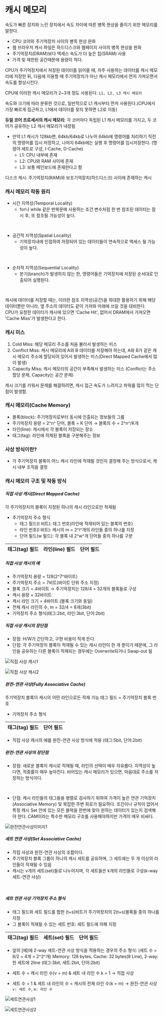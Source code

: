 # 캐시 메모리
속도가 빠른 장치와 느린 장치에서 속도 차이에 따른 병목 현상을 줄이기 위한 메모리를 말한다.

- CPU 코어와 주기억장치 사이의 병목 현상 완화
- 웹 브라우저 캐시 파일은 하드디스크와 웹페이지 사이의 병목 현상을 완화
- 주기억장치(DRAM)보다 액세스 속도가 더 높은 칩(SRAM) 사용
- 가격 및 제한된 공간때문에 용량이 적다.

CPU가 주기억장치에서 저장된 데이터를 읽어올 때, 자주 사용하는 데이터를 캐시 메모리에 저장한 뒤, 다음에 이용할 때 주기억장치가 아닌 캐시 메모리에서 먼저 가져오면서 속도를 향상시킨다.

CPU에 이러한 캐시 메모리가 2~3개 정도 사용된다. `L1, L2, L3 캐시 메모리`

속도와 크기에 따라 분류한 것으로, 일반적으로 L1 캐시부터 먼저 사용된다.(CPU에서 가장 빠르게 접근하고, L1에서 데이터를 찾지 못하면 L2로 이동)

**듀얼 코어 프로세서의 캐시 메모리**: 각 코어마다 독립된 L1 캐시 메모리를 가지고, 두 코어가 공유하는 L2 캐시 메모리가 내장됨

- 만약 L1 캐시가 128kb면, 64kb/64kb로 나누어 64kb에 명령어를 처리하기 직전의 명령어를 임시 저장하고, 나머지 64kb에는 실행 후 명령어를 임시저장한다. (명령어 세트로 구성, I-Cache, D-Cache)
    - L1: CPU 내부에 존재
    - L2: CPU와 RAM 사이에 존재
    - L3: 보통 메인보드에 존재한다고 함

디스크 캐시: 주기억장치(RAM)와 보조기억장치(하드디스크) 사이에 존재하는 캐시
<br>

### 캐시 메모리 작동 원리
- 시간 지역성(Temporal Locality)
    - for나 while 같은 반복문에 사용하는 조건 변수처럼 한 번 참조된 데이터는 잠시 후, 또 참조될 가능성이 높다.
<br>

- 공간적 지역성(Spatial Locality)
    - 기억장치내에 인접하여 저장되어 있는 데이터들이 연속적으로 액세스 될 가능성이 높다.
<br>

- 순차적 지역성(Sequential Locality)
    - 분기(branch)가 발생하지 않는 한, 명령어들은 기억장치에 저장된 순서대로 인출되어 실행된다.
<br>

캐시에 데이터를 저장할 때는, 이러한 참조 지역성(공간)을 최대한 활용하기 위해 해당 데이터뿐만 아니라, 옆 주소의 데이터도 같이 가져와 미래에 쓰일 것을 대비한다.
<br>
CPU가 요청한 데이터가 캐시에 있으면 'Cache Hit', 없어서 DRAM에서 가져오면 'Cache Miss'가 발생한다고 한다.

### 캐시 미스
1. Cold Miss: 해당 메모리 주소를 처음 불러서 발생하는 미스
2. Conflict Miss: 캐시 메모리에 A와 B 데이터를 저장해야 하는데, A와 B가 같은 캐시 메모리 주소에 할당되어 있어서 발생하는 미스(Direct Mapped Cache에서 많이 발생)
3. Capacity Miss: 캐시 메모리의 공간이 부족해서 발생하는 미스 (Conflict는 주소 할당 문제, Capacity는 공간 문제)

캐시 크기를 키워서 문제를 해결하려면, 캐시 접근 속도가 느려지고 파워를 많이 먹는 단점이 발생함.

### 캐시 메모리(Cache Memory)
- 블록(block): 주기억장치로부터 동시에 인출되는 정보들의 그룹
- 주기억장치 용량 = 2^n^ 단어, 블록 = K 단어
    &rightarrow; 블록의 수 = 2^n^/K개
- 라인(line): 캐시에서 각 블록이 저장되는 장소
- 태그(tag): 라인에 적재된 블록을 구분해주는 정보

### 사상 방식이란?
- 각 주기억장치 블록이 어느 캐시 라인에 적재될 것인지 결정해 주는 방식으로서, 캐시 내부 조직을 결정

### 캐시 메모리 구조 및 작동 방식

##### 직접 사상 캐시(Direct Mapped Cache)
각 주기억장치의 블록이 지정된 하나의 캐시 라인으로만 적재됨

- 주기억장치 주소 형식
    - 태그 필드(t 비트): 태그 번호(라인에 적재되어 있는 블록의 번호)
    - 라인 번호(l 비트): 캐시의 m = 2^l^개의 라인들 중의 하나를 지정
    - 단어 필드(w 필드): 각 블록 내 2^w^개 단어들 중의 하나를 구분

|태그(tag) 필드|라인(line) 필드|단어 필드|
|---|---|---|

##### 직접 사상 캐시의 예
- 주기억장치 용량 = 128(2^7^바이트)
- 주기억장치 주소 = 7비트(바이트 단위 주소 지정)
- 블록 크기 = 4바이트
    &rightarrow; 주기억장치는 128/4 = 32개의 블록들로 구성
- 캐시 용량 = 32바이트
- 캐시 라인 크기 = 4바이트 (블록 크기와 동일)
- 전체 캐시 라인의 수, m = 32/4 = 8개(3bit)
- 기억장치 주소 형식(태그:2bit, 라인:3bit, 단어:2bit)

##### 직접 사상 캐시의 장단점
- 장점: H/W가 간단하고, 구현 비용이 적게 든다.
- 단점: 각 주기억장치 블록이 적재될 수 있는 캐시 라인이 한 개 뿐이기 때문에, 그 라인을 공유하는 다른 블록이 적재되는 경우에는 Overwrite되거나 Swap-out 됨

![직접 사상 캐시1](https://github.com/rt21hyuk/TIL/assets/156268464/22a8295f-c69b-48ab-b9dc-9190e15ce7d1)
<br>

![직접 사상 캐시2](https://github.com/rt21hyuk/TIL/assets/156268464/77c61c51-55f3-43b4-8cd4-736ed7767dde)

##### 완전-연관 사상(Fully Associative Cache)
주기억장치 블록이 캐시의 어떤 라인으로든 적재 가능
태그 필드 = 주기억장치 블록 번호

- 기억장치 주소 형식

|태그(tag) 필드|단어 필드|
|---|---|

- 직접 사상 캐시의 예를 완전-연관 사상 방식에 적용
    (태그:5bit, 단어:2bit)

##### 완전-연관 사상의 장단점
- 장점: 새로운 블록이 캐시로 적재될 때, 라인의 선택이 매우 자유롭다.
        지역성이 높다면, 적중률이 매우 높아진다.
        비어있는 캐시 메모리가 있으면, 마음대로 주소를 저장하는 방식이다.
<br>

- 단점: 캐시 라인들의 태그들을 병렬로 검사하기 위하여 가격이 높은 연관 기억장치(Associative Memory) 및 복잡한 주변 회로가 필요하다.
        조건이나 규칙이 없어서 특정 캐시 Set 안에 있는 모든 블럭을 한번에 찾아 원하는 데이터가 있는지 검색해야 한다. 
        CAM이라는 특수한 메모리 구조를 사용해야하지만 가격이 매우 비싸다.
  
![완전연관사상이미지1](https://github.com/rt21hyuk/TIL/assets/156268464/e5222b61-2b6a-45f0-bc29-658957462210)

##### 세트 연관 사상(Set Associative Cache)
- 직접 사상과 완전-연관 사상의 조합이다.
- 주기억장치 블록 그룹이 하나의 캐시 세트를 공유하며, 그 세트에는 두 개 이상의 라인들이 적재될 수 있음
- 캐시는 v개의 세트(set)들로 나누어지며, 각 세트들은 k개의 라인들로 구성(k-way 세트-연관 사상)
<br>

##### 세트 연관 사상 기억장치 주소 형식
- 태그 필드와 세트 필드를 합한 (t+s)비트가 주기억장치의 2(t+s)블록들 중의 하나를 지정
- 그 블록이 적재될 수 있는 세트 번호: 세트 필드에 의해 지정

|태그(tag) 필드|세트(set) 필드|단어 필드|
|---|---|---|

- 앞의 [예]에 2-way 세트-연관 사상 방식을 적용하는 경우의 주소 형식: (세트 수 = 8/2 = 4개 = 2^2^개)
    Memory: 128 bytes, Cache: 32 bytes(8 Line), 2-way: 한 세트에 2line
    (태그:3bit, 세트:2bit, 단어:2bit)

- 세트 수 = 캐시 라인 수(v = m) & 세트 내 라인 수 k = 1 &rightarrow; 직접 사상
- 세트 수 = 1 & 세트 내 라인의 수 = 캐시의 전체 라인 수(k = m) &rightarrow; 완전-연관 사상
    `v: 세트 수`, `m: 라인 수`
  
![세트연관사상1](https://github.com/rt21hyuk/TIL/assets/156268464/1a4a7f58-40ca-40d7-a7a2-b0b06d5a18c4)
<br>

![세트연관사상2](https://github.com/rt21hyuk/TIL/assets/156268464/1750b923-e859-4f32-8c81-dc58cf0939c8)
